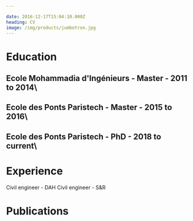 ```yaml
---

date: 2016-12-17T15:04:10.000Z
heading: CV
image: /img/products/jumbotron.jpg
---
```

# Education

## Ecole Mohammadia d'Ingénieurs - Master - 2011 to 2014\
## Ecole des Ponts Paristech     - Master - 2015 to 2016\
## Ecole des Ponts Paristech     - PhD    - 2018 to current\

# Experience

Civil engineer - DAH
Civil engineer - S&R

# Publications
